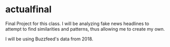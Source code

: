 # actualfinal

Final Project for this class. I will be analyzing fake news headlines to attempt to find similarities and patterns, thus allowing me to create my own. 

I will be using Buzzfeed's data from 2018. 